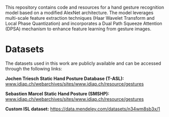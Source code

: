This repository contains code and resources for a hand gesture recognition model based on a modified AlexNet architecture. The model leverages multi-scale feature extraction techniques (Haar Wavelet Transform and Local Phase Quantization) and incorporates a Dual Path Squeeze Attention (DPSA) mechanism to enhance feature learning from gesture images.

# Datasets
The datasets used in this work are publicly available and can be accessed through the following links:

**Jochen Triesch Static Hand Posture Database (T-ASL):** www.idiap.ch/webarchives/sites/www.idiap.ch/resource/gestures

**Sebastien Marcel Static Hand Posture (SMSHP):** www.idiap.ch/webarchives/sites/www.idiap.ch/resource/gestures

**Custom ISL dataset:** https://data.mendeley.com/datasets/n34wm8sb3x/1

